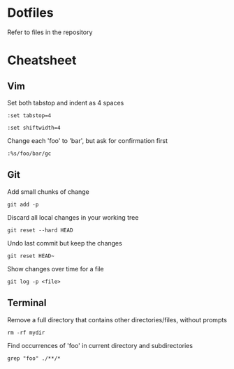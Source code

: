 # Dotfiles
Refer to files in the repository
# Cheatsheet
## Vim
Set both tabstop and indent as 4 spaces

`:set tabstop=4`

`:set shiftwidth=4`

Change each 'foo' to 'bar', but ask for confirmation first

`:%s/foo/bar/gc`

## Git
Add small chunks of change 

`git add -p`

Discard all local changes in your working tree

`git reset --hard HEAD`

Undo last commit but keep the changes

`git reset HEAD~`

Show changes over time for a file

`git log -p <file>`


## Terminal
Remove a full directory that contains other directories/files, without prompts

`rm -rf mydir`

Find occurrences of 'foo' in current directory and subdirectories

`grep "foo" ./**/*`
